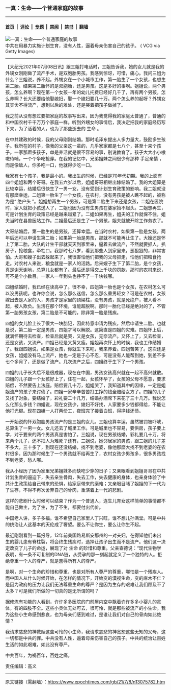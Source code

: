 ### 一真：生命——个普通家庭的故事

---

#### [首页](../../../..?n13075782) &nbsp;|&nbsp; [评论](../../../../../epoch-comment?n13075782) &nbsp;|&nbsp; [专题](../../../../../epoch-special?n13075782) &nbsp;|&nbsp; [禁闻](../../../../../epoch-news?n13075782) &nbsp;|&nbsp; [禁书](../../../../../books?n13075782) &nbsp;|&nbsp; [翻墙](https://github.com/gfw-breaker/nogfw/blob/master/README.md?n13075782)


<div><img alt="一真：生命——个普通家庭的故事" class="attachment-djy_600_400 size-djy_600_400 wp-post-image" src="https://i.epochtimes.com/assets/uploads/2021/07/id13075803-GettyImages-1006452698-.jpeg"/>
<div class="caption">
 中共在用暴力实施计划生育，没有人性，逼着母亲伤害自己的孩子。 ( VCG via Getty Images)
</div></div><hr/><div class="post_content" id="artbody" itemprop="articleBody">
 <!-- article content begin -->
 <p>
  【大纪元2021年07月08日讯】跟三姐打电话时，三姐告诉我，她的女儿就是我的外甥女刚刚做了流产手术，是双胞胎男孩。我感到惊讶，可惜，痛心。我问三姐为什么？三姐说，养不起。外甥女在一个小城市工作，第一胎生了一个女孩，也想生第二胎。结果第二胎怀的是双胞胎，还是男孩。这是多好的事啊。姐姐说，两个男孩，怎么养啊？现在第一个女孩一年的幼儿托费已经好几千了，再有两个男孩，怎么养啊？长大还要给他娶媳妇，娶一个媳妇要几十万。两个怎么养的起呀？外甥女其实舍不得流产，想到以后的难处，还是哭着把孩子做掉了。
 </p>
 <p>
  我之前从没有想过要把家庭的故事写出来，因为我觉得我的家庭太普通了，普通的和中国农村千千万万个家庭一样。听到外甥女的事情后，我决定把我的家庭经历写下来，为了活着的人，也为了那些逝去的
  <ok href="https://www.epochtimes.com/gb/tag/%E7%94%9F%E5%91%BD.html">
   生命
  </ok>
  。
 </p>
 <p>
  在中共建政的时候，我的父母刚刚结婚。那时毛泽东提出人多力量大，鼓励多生孩子。我所在的村子，像我的父亲这一辈的，几乎家家都是七八个，甚至十来个孩子。一家那麽多孩子，单是养活就是很不容易的事，别说教育了。孩子大大小小嗷嗷待哺，一个个争吃抢穿。在我的记忆中，兄弟姐妹之间很少有那种
  <ok href="https://www.epochtimes.com/gb/tag/%E6%89%8B%E8%B6%B3%E4%BA%B2%E6%83%85.html">
   手足亲情
  </ok>
  ，而是像敌人，你多吃一口，他就得少吃一口。
 </p>
 <p>
  我家有七个孩子，我是最小的。我出生的时候，已经是70年代初期。我的上面有四个姐姐和两个哥哥。在我五六岁以后，姐姐哥哥相继出嫁结婚了。我的大姐算是比较幸运，结婚后很快生了一男一女，没有受到计划生育政策的影响。我二姐就没有那麽幸运，二姐第一胎生了一个女孩，在农村，没有男孩是被人瞧不起的，被称为是“
  <ok href="https://www.epochtimes.com/gb/tag/%E7%BB%9D%E6%88%B7%E5%A4%B4.html">
   绝户头
  </ok>
  ”。姐姐想再生一个男孩，可是第二胎生下来还是女孩，二姐在医院时，家人就把小孩送人了，二姐也因为没有生男孩在婆家抬不起头。二姐想再生，可是计划生育的政策已经是越来越紧了。二姐如果再生，姐夫的工作就保不住，姐夫当时在县兽医站工作。二姐最后还是生了一个男孩，姐夫就被开除工作务农了。
 </p>
 <p>
  大哥结婚后，第一胎生的是男孩，还算幸运。在当时农村，如果第一胎是女孩，两年后还可以申请生第二胎；如果第一胎是男孩，那就不可能再让生了。大嫂还是怀上了第二胎，大队的计生干部就天天到家里来，逼着去做流产，不然就要抓人，扒房子，抢粮食，牵牲口。我那时七八岁，看到那些人到家里来，恶狠狠的，非常害怕。大哥和嫂子出去躲起来了，我很害怕他们把我的父母抓走，怕他们把粮食抢走。对农村人来说，粮食就是一家人的活路。后来嫂子生下了第二胎，是个女孩，真是谢天谢地，总算儿女都有了。最后还是得交上千块的罚款，那时的农村来说，可不是个小数目。一家人一年到头也挣不了一千块钱哪。
 </p>
 <p>
  四姐结婚时，我已经在读高中了。很不幸，四姐第一胎也是个女孩，在农村怎么可以没男孩呢。也许你会说，怎么那么迷信，怎么那么重男轻女？可是在农村，女孩嫁出去是人家的人，男孩才是家里的顶梁柱，没有男孩，就是死绝户，被人看不起，被人欺负。生活在那个环境，谁能超脱啊。那时一胎化已经是绝对的了，不管第一胎男孩女孩，第二胎是不可能的，除非第一胎是残疾。
 </p>
 <p>
  四姐的女儿脸上长了很大一块胎记，因此特意申请为残疾，然后申请生二胎。也就是说，第二胎一定是男孩，四姐才可以解脱。这简直是四姐的灾难。四姐怀上后，就满怀期待去检查，检查后就是哭，又是女孩，无奈流产。又怀上了，又去检查，还是女孩，又流产。四姐已经是又黄又瘦。姐姐再次怀上的时候，我也工作结婚了。我跟四姐说，如果是女孩，你就生下来吧，我来养着。四姐苦笑了。这次还是女孩，姐姐没有马上流产，她也一定是于心不忍，可是没有人能帮到她，到差不多七个多月了，还是做了流产。几次流产之后，四姐终于生下了一个男孩。
 </p>
 <p>
  四姐的儿子长大后不是很成器，现在在中国，男孩女孩高兴就在一起不高兴就散。四姐的儿子跟一个女孩好上了，住在一起，女孩怀孕了，女孩的父母不愿意，要求赔偿，不然要告上法庭。赔偿要几十万，姐姐哭了，我知道其中的因缘，一定是姐姐流产的孩子来讨债了。四姐一家辛辛苦苦打工挣的钱全赔给女方了。四姐的儿子又找了对象，要结婚了，彩礼要二十几万，结婚办酒席下来花了三十几万。我说怎么化那么多钱？四姐说，现在女孩少，媳妇不好找，人家要多少钱都得给，不能让他打光棍。现在四姐一人打两份工，夜班完了接着白班，得挣钱还债。
 </p>
 <p>
  一开始说的怀双胞胎男孩流产的是三姐的女儿。三姐也算幸运，虽然被罚被吓唬，总算生了一男一女。女儿还去了城里工作。可是城里也不容易，要供房，孩子要上学，对于要来的两个男孩真是害怕了。三姐说，现在男孩结婚，彩礼要几十万，将来两个儿子，还不把人为难死？还有，三姐说，她邻居家的男孩，跟三姐的儿子差不多大，三十多了，到现在还没结婚，找不到老婆，像他那麽大找不到老婆的在农村很多，因为那时候生了一个男孩就不给再生了，农村女孩少男孩多，很多男孩找不到老婆，愁人哪。
 </p>
 <p>
  我从小经历了因为家里兄弟姐妹多而缺吃少穿的日子；又亲眼看到姐姐哥哥在中共计划生育的逼迫下，失去亲生骨肉，失去工作，失去健康的身体，也亲身体验了中共计生政策给自己带来的恐惧，给家庭带来的磨难；又亲眼目睹了姐姐的下一代为了生存，不得不再次舍弃自己的骨肉，重演着上一代的悲剧。
 </p>
 <p>
  这样的悲剧什么时候可以结束？作为一个普通人，连生儿育女这样简单的事情都不能自己做主，为了生，为了不生，都要付出代价。
 </p>
 <p>
  中国老人讲，多子多福。谁不希望自己家里人丁兴旺，谁不想儿孙满堂。可是中共的统治让人这基本的天伦成了奢望。要么不让你生，要么让你生不起。
 </p>
 <p>
  最近刚刚看到一篇报导，12年前美国路易斯安那州的一对夫妇，在得知他们未出生的婴儿患有脊柱裂，将会终生残疾时，选择让孩子出生而不是流产。他们这一决定改变了儿子的命运，展现了对
  <ok href="https://www.epochtimes.com/gb/tag/%E7%94%9F%E5%91%BD.html">
   生命
  </ok>
  的珍惜和尊重。父亲查德说：“现代生物学表明，有一条不可复制的DNA链，从受孕的那一刻起就定义了一个独特的人。拒绝尊重一个人的尊严，就是羞辱所有人的尊严。
 </p>
 <p>
  是啊，对一个生命的珍惜和尊重，也是对所有人尊严的尊重，哪怕是一个残疾人。而中国人从什么时候开始，在怎样的情况下，开始变的漠视生命，变的麻木不仁？是因为政府的压力让我们无法尊重生命的尊严？是因为生存的艰难让我们顾及不了太多？可是我们所做的一切真的是无所谓的吗？
 </p>
 <p>
  据修炼有功能的人看到，许许多多医院的门前屋内空中飘着许许多多小婴儿的灵体，有的四肢不全。这些小灵体无处可去，很可怜，就是那些被流产的小生命。我为这些小生命感到悲哀，也为母亲们感到难过，是谁让我们对自己的骨肉如此绝情？
 </p>
 <p>
  我请求慈悲的神救赎这些可怜的小生命，我请求慈悲的神宽恕这些无知的父母，这一切都是中共的罪。中共没有人性，逼着母亲伤害自己的孩子。中共的统治让百姓生活的如此艰难，如此没有尊严。
 </p>
 <p>
  中共百年，为祸百年，百姓之痛。
 </p>
 <p>
  责任编辑：高义
 </p>
 <!-- article content end -->
 <div id="below_article_ad">
 </div>
</div>


---

原文链接（需翻墙）：https://www.epochtimes.com/gb/21/7/8/n13075782.htm